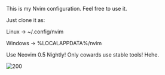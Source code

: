 This is my Nvim configuration.
Feel free to use it.

Just clone it as:

Linux -> ~/.config/nvim

Windows -> %LOCALAPPDATA%/nvim

Use Neovim 0.5 Nightly! Only cowards use stable tools! Hehe.

![200](https://user-images.githubusercontent.com/24517135/115134129-c5604c00-a037-11eb-84f1-22828da9321f.gif)
